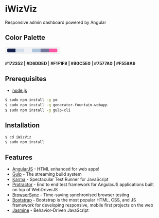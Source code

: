 # iWizViz

Responsive admin dashboard powered by Angular

## Color Palette 

![Alt text](./Colors.png?raw=true "color palette")
#### \#172352 | \#D6DDED | \#F1F1F9 | \#B0C5E0 | \#7577A0 | \#F559A9  

## Prerequisites

* [node.js](https://nodejs.org/)

```sh
$ sudo npm install -g yo
$ sudo npm install -g generator-fountain-webapp
$ sudo npm install -g gulp-cli
```

## Installation

```sh
$ cd iWizViz
$ sudo npm install
```

## Features

* [AngularJS](https://angularjs.org/) - HTML enhanced for web apps!
* [Gulp](http://gulpjs.com/) - The streaming build system
* [Karma](http://karma-runner.github.io/) - Spectacular Test Runner for JavaScript 
* [Protractor](https://github.com/angular/protractor) - End to end test framework for AngularJS applications built on top of WebDriverJS
* [BrowserSync](http://browsersync.io/) - Time-saving synchronised browser testing
* [Bootstrap](http://getbootstrap.com/) - Bootstrap is the most popular HTML, CSS, and JS framework for developing responsive, mobile first projects on the web
* [Jasmine](http://jasmine.github.io/) - Behavior-Driven JavaScript

